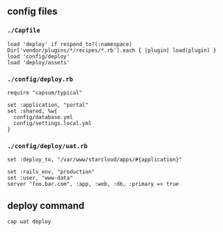 ## config files

### `./Capfile`
	load 'deploy' if respond_to?(:namespace)
	Dir['vendor/plugins/*/recipes/*.rb'].each { |plugin| load(plugin) }
	load 'config/deploy'
	load 'deploy/assets'
	


### `./config/deploy.rb`

	require "capsum/typical"
	
	set :application, "portal"
	set :shared, %w{
	  config/database.yml
	  config/settings.local.yml
	}


### `./config/deploy/uat.rb`

	set :deploy_to, "/var/www/starcloud/apps/#{application}"
	
	set :rails_env, "production"
	set :user, "www-data"
	server "foo.bar.com", :app, :web, :db, :primary => true


## deploy command

	cap uat deploy
